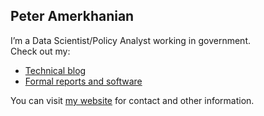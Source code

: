 ## Peter Amerkhanian

I’m a Data Scientist/Policy Analyst working in government.  
Check out my:
- <a href="https://peter-amerkhanian.com/blog.html" target="_blank">Technical blog</a>
- <a href="https://peter-amerkhanian.com/projects.html" target="_blank">Formal reports and software</a>

You can visit <a href="https://peter-amerkhanian.com/" target="_blank">my website</a> for contact and other information.
